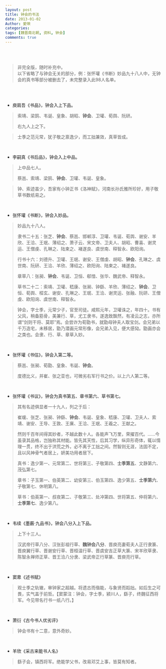 ```yaml
---
layout: post
title: 钟会的书法
date: 2013-01-02
Author: 愛唄
categories: 
tags: [魏晋南北朝, 资料, 钟会]
comments: true
--- 
```


<br>
<br>

>非完全版，随时补充中。  
以下省略了与钟会无关的部分，例：张怀瓘《书断》妙品九十八人中，无钟会的真书等部分被删去了，未完整录入此98人名单。

<br>
<br>

* 庾肩吾《书品》，钟会入上下品。

>索靖、梁鹄、韦诞、皇象、胡昭、**钟会**、卫瓘、荀舆、阮研。
>
>右九人上之下。

>士季之范元常，犹子敬之禀逸少，而工拙兼效，真草皆成。

<br>

* 李嗣真《书后品》，钟会入上中品。

>上中品七人。
>
>蔡邕、索靖、梁鹄、**钟会**、卫瓘、韦诞、皇象。

>钟、索迹虽少，吾家有小钟正书《洛神赋》，河南长孙氏雅所珍好，用子敬草书数纸易之。

<br>

* 张怀瓘《书断》，钟会入妙品。

>妙品九十八人。
>
>隶书二十五：张芝、**钟会**、蔡邕、邯郸淳、卫瓘、韦诞、荀舆、谢安、羊欣、王洽、王珉、薄绍之、萧子云、宋文帝、卫夫人、胡昭、曹喜、谢灵运、王僧虔、孔琳之、陆柬之、褚遂良、虞世南、释智永、欧阳询。
>
>行书十六：刘德升、卫瓘、王珉、谢安、王僧虔、胡昭、**钟会**、孔琳之、虞世南、阮研、王洽、羊欣、薄绍之、欧阳询、陆柬之、褚遂良。
>
>章草八：张昶、**钟会**、韦诞、卫恒、郗愔、张华、魏武帝、释智永。
>
>草书二十二：索靖、卫瓘、嵇康、张昶、钟繇、羊欣、薄绍之、**钟会**、卫恒、荀舆、桓玄、谢安、孔琳之、王珉、王洽、谢灵运、张融、阮研、王僧虔、欧阳询、虞世南、释智永。 

>钟会，字士季，元常少子，官至司徒。咸熙元年，卫瓘诛之，年四十。书有父风，稍备筋骨，美兼行、草，尤工隶书，遂逸致飘然，有凌云之志，亦所谓“剑则干将、莫耶”焉。会尝诈为荀勖书，就勖母钟夫人取宝剑。会兄弟以千万造宅，未移居，勖乃潜画元常形像，会兄弟入见，便大感恸。勖画亦会之类也。会隶、行、草、章草入妙。

<br>

* 张怀瓘《书估》，钟会入第二等。

>蔡邕、张昶、荀勖、皇象、韦诞、**钟会**。
>
>度德比义，并崔、张之亚也，可微劣右军行书之价。以上六人第二等。

<br>

* 张怀瓘《书议》，钟会为真书第五、章书第六、草书第七。

>其有名迹俱显者一十九人，列之于后：
>
>崔瑗、张芝、张昶、钟繇、**钟会**、韦诞、皇象、嵇康、卫瓘、卫夫人、索靖、谢安、王导、王敦、王廙、王洽、王珉、王羲之、王献之。
>
>然则千百年间得其妙者，不越此数十人。各能声飞万里，荣擢百代。……今虽录其品格，岂独称其材能。皆先其天性，后其习学，纵异形奇体，辄以情理一贯，终不出于洪荒之外，必不离于工拙之间。然智则无涯，法固不定，且以风神骨气者居上，妍美功用者居下。
>
>真书：逸少第一、元常第二、世将第三、子敬第四、**士季第五**、文静第六、茂弘第七。
>
>章书：子玉第一、伯英第二、幼安第三、伯玉第四、逸少第五、**士季第六**、子敬第七、休明第八。
>
>草书：伯英第一、叔夜第二、子敬第三、处冲第四、世将第五、仲将第六、**士季第七**、逸少第八。

<br>

* 韦续《墨薮·九品书》，钟会八分入上下品。

>上下十三人。
>
>汉武帝行草八分、汉张彭祖行草、**魏钟会八分**、晋庾亮妻荀夫人正行隶篆、晋庾翼行草、晋谢安行草、晋桓温行草、晋虞安吉正草大篆、宋羊欣草隶、陈智永禅师正草、晋王洽八分隶、梁武帝正行草篆、晋庾亮行草。

<br>

* 窦臮《述书赋》

>观士季之轨辙，审钟家之超越。将遗古而偕能，与象贤而蹈拙。如后生之可畏，实气盖于前哲。【窦蒙注：钟会，字士季，颍川人，繇子，终魏征西将军。今见带名行书一纸八行。】

<br>

* 萧衍《古今书人优劣评》

>钟会书有十二意，意外奇妙。

<br>

* 羊欣《采古来能书人名》

>繇子会，镇西将军。绝能学父书，改易邓艾上事，皆莫有知者。

<br>
